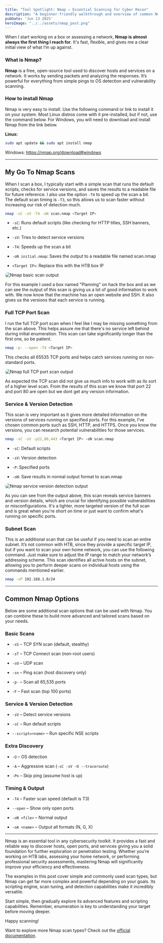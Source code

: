 ```yaml
---
title: "Tool Spotlight: Nmap – Essential Scanning for Cyber Recon"
description: "A beginner-friendly walkthrough and overview of common Nmap scan types used for network enumeration and reconnaissance."
pubDate: 'Jun 13 2025'
heroImage: "../../assets/nmap_post.png"
---
```

<style>
  article img {
    max-width: 100%;
    width: auto;
    height: auto;
    border-radius: 12px;
    box-shadow: var(--box-shadow);
    margin: 1em auto;
    display: block;
  }
</style>

<article>

When I start working on a box or assessing a network, **Nmap is almost always the first thing I reach for**. It's fast, flexible, and gives me a clear initial view of what I’m up against.

### What is Nmap?
**Nmap** is a free, open-source tool used to discover hosts and services on a network. It works by sending packets and analyzing the responses. It’s powerful for everything from simple pings to OS detection and vulnerability scanning.

### How to install Nmap

Nmap is very easy to install. Use the following command or link to install it on your system. Most Linux distros come with it pre-installed, but if not, use the command below. For Windows, you will need to download and install Nmap from the link below.

**Linux:**

```bash
sudo apt update && sudo apt install nmap
```

Windows: https://nmap.org/download#windows

___

## My Go To Nmap Scans

When I scan a box, I typically start with a simple scan that runs the default scripts, checks for service versions, and saves the results to a readable file for future reference. I also use the option `-T4` to speed up the scan a bit. The default scan timing is `-T3`, so this allows us to scan faster without increasing our risk of detection much.

```bash
nmap -sC -sV -T4 -oN scan.nmap <Target IP>
```

- `-sC`: Runs default scripts (like checking for HTTP titles, SSH banners, etc.)
    
- `-sV`: Tries to detect service versions
    
- `-T4`: Speeds up the scan a bit
    
- `-oN initial.nmap`: Saves the output to a readable file named scan.nmap
    
- `<Target IP>`: Replace this with the HTB box IP

![Nmap basic scan output](../../assets/Pasted%20image%2020250613110352.png)

For this example I used a box named "Planning" on hack the box and as we can see the output of this scan is giving us a lot of good information to work with. We now know that the machine has an open website and SSH. It also gives us the versions that each service is running.
### Full TCP Port Scan

I run the full TCP port scan when I feel like I may be missing something from the scan above. This helps assure me that there's no service left behind during initial enumeration. This scan can take significantly longer than the first one, so be patient.

```bash
nmap -p- --open -T4 <Target IP>
```


This checks all 65535 TCP ports and helps catch services running on non-standard ports.

![Nmap full TCP port scan output](../../assets/Pasted%20image%2020250613105202.png)


As expected the TCP scan did not give us much info to work with as its sort of a higher level scan. From the results of this scan we know that port 22 and port 80 are open but we dont get any version information.
### Service & Version Detection

This scan is very important as it gives more detailed information on the versions of services running on specified ports. For this example, I’ve chosen common ports such as SSH, HTTP, and HTTPS. Once you know the versions, you can research potential vulnerabilities for those services.

```bash
nmap -sC -sV -p22,80,443 <Target IP> -oN scan.nmap
```

- `-sC`: Default scripts
    
- `-sV`: Version detection
    
- `-P`: Specified ports
    
- `-oN`: Save results in normal output format to scan.nmap

![Nmap service version detection output](../../assets/Pasted%20image%2020250613105334.png)

As you can see from the output above, this scan reveals service banners and version details, which are crucial for identifying possible vulnerabilities or misconfigurations. It's a lighter, more targeted version of the full scan and is great when you're short on time or just want to confirm what's running on specific ports.

### Subnet Scan

This is an additional scan that can be useful if you need to scan an entire subnet. It’s not common with HTB, since they provide a specific target IP, but if you want to scan your own home network, you can use the following command. Just make sure to adjust the IP range to match your network’s addressing scheme. This scan identifies all active hosts on the subnet, allowing you to perform deeper scans on individual hosts using the commands mentioned earlier.

```bash
nmap -sP 192.168.1.0/24
```

___
## Common Nmap Options

Below are some additional scan options that can be used with Nmap. You can combine these to build more advanced and tailored scans based on your needs.
### Basic Scans

- `-sS` – TCP SYN scan (default, stealthy)
    
- `-sT` – TCP Connect scan (non-root users)
    
- `-sU` – UDP scan
    
- `-sn` – Ping scan (host discovery only)
    
- `-p-` – Scan all 65,535 ports
    
- `-F` – Fast scan (top 100 ports)
    

### Service & Version Detection

- `-sV` – Detect service versions
    
- `-sC` – Run default scripts
    
- `--script=<name>` – Run specific NSE scripts
    

### Extra Discovery

- `-O` – OS detection
    
- `-A` – Aggressive scan (`-sC -sV -O --traceroute`)
    
- `-Pn` – Skip ping (assume host is up)
    

### Timing & Output

- `-T4` – Faster scan speed (default is T3)
    
- `--open` – Show only open ports
    
- `-oN <file>` – Normal output
    
- `-oA <name>` – Output all formats (N, G, X)

___

Nmap is an essential tool in any cybersecurity toolkit. It provides a fast and reliable way to discover hosts, open ports, and services giving you a solid foundation for further exploration or penetration testing. Whether you’re working on HTB labs, assessing your home network, or performing professional security assessments, mastering Nmap will significantly improve your efficiency and effectiveness.

The examples in this post cover simple and commonly used scan types, but Nmap can get far more complex and powerful depending on your goals. Its scripting engine, scan tuning, and detection capabilities make it incredibly versatile.

Start simple, then gradually explore its advanced features and scripting capabilities. Remember, enumeration is key to understanding your target before moving deeper.

Happy scanning!  

Want to explore more Nmap scan types? Check out the [official documentation](https://nmap.org/book/man.html).
<article>